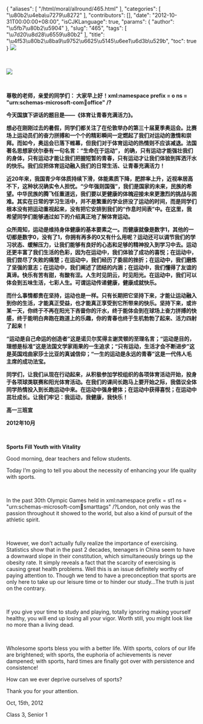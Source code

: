 {
    "aliases": [
        "/html/moral/allround/465.html"
    ],
    "categories": [
        "\u80b2\u4eba\u7279\u8272"
    ],
    "contributors": [],
    "date": "2012-10-31T00:00:00+08:00",
    "isCJKLanguage": true,
    "params": {
        "author": "\u5fb7\u80b2\u5904"
    },
    "slug": "465",
    "tags": [
        "\u7d20\u8d28\u6559\u80b2"
    ],
    "title": "\u4f53\u80b2\u8ba9\u9752\u6625\u5145\u6ee1\u6d3b\u529b",
    "toc": true
}
**![](https://cdn.tfls.online/mirror/full/f028bed32d26c75e2124a720b832ecc2a0656d23.jpg)**

 

![](https://cdn.tfls.online/mirror/full/f0c8c66b3be1471778119d70edb92d8f5efc865b.jpg)

 

**尊敬的老师，亲爱的同学们： 大家早上好！xml:namespace prefix = o ns = "urn:schemas-microsoft-com:office:office" /?**

**今天国旗下讲话的题目是——《体育让青春充满活力》。**

**想必在刚刚过去的暑假，同学们都关注了在伦敦举办的第三十届夏季奥运会。比赛场上运动员们的奋力拼搏和一个个的精彩瞬间一定燃起了我们对运动的激情和崇拜。而如今，奥运会已落下帷幕，但我们对于体育运动的热情则不应该减退。法国著名思想家伏尔泰有一句名言：“生命在于运动”， 的确，只有运动才能强壮我们的身体，只有运动才能让我们把握短暂的青春，只有运动才让我们体验到挥洒汗水的快乐。我们应把体育运动融入我们的日常生活、让青春充满活力！**

**近20年来，我国青少年体质持续下滑，体能素质下降，肥胖率上升，近视率居高不下，这种状况确实令人担忧。“少年强则国强”，我们是国家的未来，民族的希望。中华民族的腾飞任重道远，我们要以更健康的体魄迎接未来更激烈的挑战与困难。其实在日常的学习生活中，并不是繁重的学业挤没了运动的时间，而是同学们根本没有把运动重视起来，没有把它安排到我们的“作息时间表”中。在这里，我希望同学们能够通过如下的介绍真正地了解体育运动。**

**众所周知，运动是维持身体健康的基本要素之一。而健康就像是数字1，其他的一切都是数字0，没有了1，你拥有再多的0又有什么用呢？运动还可以调节我们的学习状态、缓解压力，让我们能够有良好的心态和足够的精神投入到学习中去。运动还更丰富了我们生活的色彩，因为在运动中，我们体验了成功的喜悦；在运动中，我们尝尽了失败的痛楚；在运动中，我们经历了委屈的挫折；在运动中，我们磨炼了坚强的意志；在运动中，我们阐述了团结的内涵；在运动中，我们懂得了友谊的真谛。快乐有苦有甜，有酸有涩。人生时见阴云，时见阳光。在运动中，我们可以体会到五味生活，七彩人生。可谓运动传递健康，健康成就快乐。**

**而什么事情都贵在坚持，运动也是一样。只有长期把它坚持下来，才能让运动融入到你的生活，才能真正受益，也才能真正享受到它所带来的快乐。坚持下来，或许某一天，你终于不再在阳光下吝啬你的汗水，终于能体会到在球场上奋力拼搏的快感，终于能明白奔跑在跑道上的乐趣，你的青春也终于生机勃勃了起来、活力四射了起来！**

**“运动是自己命运的创造者”这是诺贝尔奖得主谢灵顿的至理名言；“运动是目的，理想是标准”这是法国文学家雨果的一生追求；“只有运动，生活才会不断进步”这是英国戏曲家莎士比亚的真诚信仰；“一生的运动是永远的青春”这是一代伟人毛主席的成功法宝。**

**同学们，让我们从现在行动起来，从积极参加学校组织的各项体育活动开始，投身于各项球类联赛和阳光体育活动。在我们的课间长跑马上要开始之际，我倡议全体同学热情投入到长跑运动中来。在运动中强身健体；在运动中获得喜悦；在运动中茁壮成长。让我们牢记：我运动，我健康，我快乐！**

**高一三班宣** 

**2012年10月**

 

 **Sports Fill Youth with Vitality**

Good morning, dear teachers and fellow students.

Today I’m going to tell you about the necessity of enhancing your life quality with sports. 

 

In the past 30th Olympic Games held in xml:namespace prefix = st1 ns = "urn:schemas-microsoft-com:office:smarttags" /?London, not only was the passion throughout it showed to the world, but also a kind of pursuit of the athletic spirit.

 

However, we don’t actually fully realize the importance of exercising. Statistics show that in the past 2 decades, teenagers in China seem to have a downward slope in their constitution, which simultaneously brings up the obesity rate. It simply reveals a fact that the scarcity of exercising is causing great health problems. Well this is an issue definitely worthy of paying attention to. Though we tend to have a preconception that sports are only here to take up our leisure time or to hinder our study…The truth is just on the contrary.

 

If you give your time to study and playing, totally ignoring making yourself healthy, you will end up losing all your vigor. Worth still, you might look like no more than a living dead.

 

Wholesome sports bless you with a better life. With sports, colors of our life are brightened; with sports, the euphoria of achievements is never dampened; with sports, hard times are finally got over with persistence and consistence!

How can we ever deprive ourselves of sports?

Thank you for your attention.

Oct, 15th, 2012

Class 3, Senior 1

 